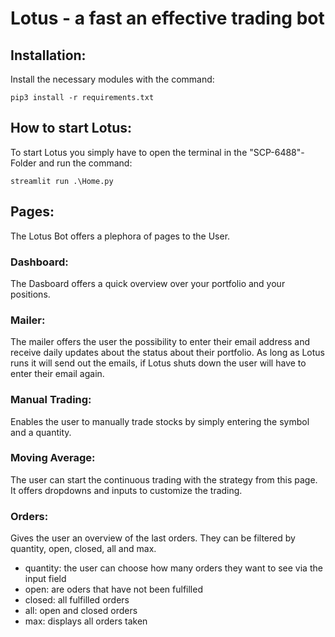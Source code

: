 # Lotus - a fast an effective trading bot

## Installation:
Install the necessary modules with the command: 
```console
pip3 install -r requirements.txt
```

## How to start Lotus:
To start Lotus you simply have to open the terminal in the "SCP-6488"-Folder and run the command: 
```console
streamlit run .\Home.py
```
## Pages:
The Lotus Bot offers a plephora of pages to the User.
### Dashboard:
The Dasboard offers a quick overview over your portfolio and your positions.
### Mailer:
The mailer offers the user the possibility to enter their email address and receive daily updates about the status about their portfolio. As long as Lotus runs it will send out the emails, if Lotus shuts down the user will have to enter their email again.
### Manual Trading:
Enables the user to manually trade stocks by simply entering the symbol and a quantity.
### Moving Average:
The user can start the continuous trading with the strategy from this page. It offers dropdowns and inputs to customize the trading.
### Orders:
Gives the user an overview of the last orders. They can be filtered by quantity, open, closed, all and max.
- quantity: the user can choose how many orders they want to see via the input field
- open: are oders that have not been fulfilled
- closed: all fulfilled orders
- all: open and closed orders
- max: displays all orders taken